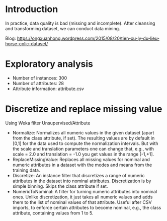 # Introduction
In practice, data quality is bad (missing and incomplete). After cleansing and transforming dataset, we can conduct data mining.

Blog: https://ongxuanhong.wordpress.com/2015/08/20/tien-xu-ly-du-lieu-horse-colic-dataset/

# Exploratory analysis
* Number of instances: 300
* Number of attributes: 28
* Attribute information: attribute.csv

# Discretize and replace missing value
Using Weka filter Unsupervised/Attribute
* Normalize: Normalizes all numeric values in the given dataset (apart from the class attribute, if set). The resulting values are by default in [0,1] for the data used to compute the normalization intervals. But with the scale and translation parameters one can change that, e.g., with scale = 2.0 and translation = -1.0 you get values in the range [-1,+1].
* ReplaceMissingValue: Replaces all missing values for nominal and numeric attributes in a dataset with the modes and means from the training data.
* Discretize: An instance filter that discretizes a range of numeric attributes in the dataset into nominal attributes. Discretization is by simple binning. Skips the class attribute if set.
* NumericToNominal: A filter for turning numeric attributes into nominal ones. Unlike discretization, it just takes all numeric values and adds them to the list of nominal values of that attribute. Useful after CSV imports, to enforce certain attributes to become nominal, e.g., the class attribute, containing values from 1 to 5.

